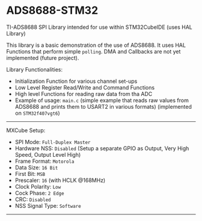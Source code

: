 # ADS8688-STM32
TI-ADS8688 SPI Library intended for use within STM32CubeIDE (uses HAL Library)

This library is a basic demonstration of the use of ADS8688. It uses HAL Functions that perform simple `polling`. DMA and Callbacks are not yet implemented (future project).

Library Functionalities:

* Initialization Function for various channel set-ups
* Low Level Register Read/Write and Command Functions
* High level Functions for reading raw data from tha ADC
* Example of usage: `main.c` (simple example that reads raw values from ADS8688 and prints them to USART2 in various formats) (implemented on `STM32f407vgt6`)
-----------------------------------------------------------------------------
MXCube Setup:
* SPI Mode: `Full-Duplex Master`
* Hardware NSS: `Disabled` (Setup a separate GPIO as Output, Very High Speed, Output Level High)
* Frame Format: `Motorola`
* Data Size: `16 Bit`
* First Bit: `MSB`
* Prescaler: `16` (with HCLK @168MHz)
* Clock Polarity: `Low`
* Cock Phase: `2 Edge`
* CRC: `Disabled`
* NSS Signal Type: `Software`
-----------------------------------------------------------------------------
